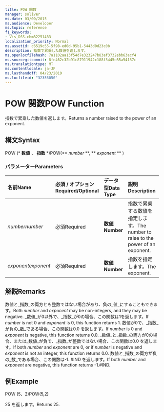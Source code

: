 ```yaml
---
title: POW 関数
manager: soliver
ms.date: 03/09/2015
ms.audience: Developer
ms.topic: reference
f1_keywords:
- Vis_DSS.chm82251483
localization_priority: Normal
ms.assetid: c6519c55-5f98-ed0d-95b1-5443d0d23c0b
description: 指数で累乗した数値を返します。
ms.openlocfilehash: 7a1102aa13f54d7e323247b83af3732ebb63acf4
ms.sourcegitcommit: 8fe462c32b91c87911942c188f3445e85a54137c
ms.translationtype: MT
ms.contentlocale: ja-JP
ms.lasthandoff: 04/23/2019
ms.locfileid: "32356050"
---
```

# <a name="pow-function"></a><span data-ttu-id="0b94f-103">POW 関数</span><span class="sxs-lookup"><span data-stu-id="0b94f-103">POW Function</span></span>

<span data-ttu-id="0b94f-104">指数で累乗した数値を返します。</span><span class="sxs-lookup"><span data-stu-id="0b94f-104">Returns a number raised to the power of an exponent.</span></span>
  
## <a name="syntax"></a><span data-ttu-id="0b94f-105">構文</span><span class="sxs-lookup"><span data-stu-id="0b94f-105">Syntax</span></span>

<span data-ttu-id="0b94f-106">POW (\* **数値** *、* **指数** \*)</span><span class="sxs-lookup"><span data-stu-id="0b94f-106">POW(\*\* *number* \*\*, \*\* *exponent* \*\* )</span></span> 
  
### <a name="parameters"></a><span data-ttu-id="0b94f-107">パラメーター</span><span class="sxs-lookup"><span data-stu-id="0b94f-107">Parameters</span></span>

|<span data-ttu-id="0b94f-108">**名前**</span><span class="sxs-lookup"><span data-stu-id="0b94f-108">**Name**</span></span>|<span data-ttu-id="0b94f-109">**必須 / オプション**</span><span class="sxs-lookup"><span data-stu-id="0b94f-109">**Required/Optional**</span></span>|<span data-ttu-id="0b94f-110">**データ型**</span><span class="sxs-lookup"><span data-stu-id="0b94f-110">**Data Type**</span></span>|<span data-ttu-id="0b94f-111">**説明**</span><span class="sxs-lookup"><span data-stu-id="0b94f-111">**Description**</span></span>|
|:-----|:-----|:-----|:-----|
| <span data-ttu-id="0b94f-112">_number_</span><span class="sxs-lookup"><span data-stu-id="0b94f-112">_number_</span></span> <br/> |<span data-ttu-id="0b94f-113">必須</span><span class="sxs-lookup"><span data-stu-id="0b94f-113">Required</span></span>  <br/> |<span data-ttu-id="0b94f-114">**数値**</span><span class="sxs-lookup"><span data-stu-id="0b94f-114">**Number**</span></span> <br/> |<span data-ttu-id="0b94f-115">指数で累乗する数値を指定します。</span><span class="sxs-lookup"><span data-stu-id="0b94f-115">The number to raise to the power of an exponent.</span></span>  <br/> |
| <span data-ttu-id="0b94f-116">_exponent_</span><span class="sxs-lookup"><span data-stu-id="0b94f-116">_exponent_</span></span> <br/> |<span data-ttu-id="0b94f-117">必須</span><span class="sxs-lookup"><span data-stu-id="0b94f-117">Required</span></span>  <br/> |<span data-ttu-id="0b94f-118">**数値**</span><span class="sxs-lookup"><span data-stu-id="0b94f-118">**Number**</span></span> <br/> |<span data-ttu-id="0b94f-119">指数を指定します。</span><span class="sxs-lookup"><span data-stu-id="0b94f-119">The exponent.</span></span>  <br/> |
   
## <a name="remarks"></a><span data-ttu-id="0b94f-120">解説</span><span class="sxs-lookup"><span data-stu-id="0b94f-120">Remarks</span></span>

<span data-ttu-id="0b94f-121">数値と_指数_の両方とも整数ではない場合があり、負の_値_にすることもできます。</span><span class="sxs-lookup"><span data-stu-id="0b94f-121">Both  _number_ and  _exponent_ may be non-integers, and they may be negative.</span></span> <span data-ttu-id="0b94f-122">_数値_が0以外で、_指数_が0の場合、この関数は1を返します。</span><span class="sxs-lookup"><span data-stu-id="0b94f-122">If  _number_ is not 0 and  _exponent_ is 0, this function returns 1.</span></span> <span data-ttu-id="0b94f-123">数値が0で、_指数_が負の_数_である場合、この関数は0.0 を返します。</span><span class="sxs-lookup"><span data-stu-id="0b94f-123">If  _number_ is 0 and  _exponent_ is negative, this function returns 0.0.</span></span> <span data-ttu-id="0b94f-124">_数値_と_指数_の両方が0の場合、または_数値_が負で、_指数_が整数ではない場合、この関数は0.0 を返します。</span><span class="sxs-lookup"><span data-stu-id="0b94f-124">If both  _number_ and  _exponent_ are 0, or if  _number_ is negative and  _exponent_ is not an integer, this function returns 0.0.</span></span> <span data-ttu-id="0b94f-125">数値と_指数_の両方が負の_数_である場合、この関数は-1. #IND を返します。</span><span class="sxs-lookup"><span data-stu-id="0b94f-125">If both  _number_ and  _exponent_ are negative, this function returns -1.#IND.</span></span> 
  
## <a name="example"></a><span data-ttu-id="0b94f-126">例</span><span class="sxs-lookup"><span data-stu-id="0b94f-126">Example</span></span>

<span data-ttu-id="0b94f-127">POW (5、2)</span><span class="sxs-lookup"><span data-stu-id="0b94f-127">POW(5,2)</span></span> 
  
<span data-ttu-id="0b94f-128">25 を返します。</span><span class="sxs-lookup"><span data-stu-id="0b94f-128">Returns 25.</span></span> 
  

